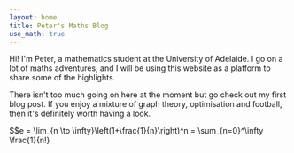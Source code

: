 ```yaml
---
layout: home
title: Peter's Maths Blog
use_math: true
---
```


Hi! I'm Peter, a mathematics student at the University of Adelaide. I go on a lot of maths adventures, and I will be using this website as a platform to share some of the highlights. 

There isn't too much going on here at the moment but go check out my first blog post. If you enjoy a mixture of graph theory, optimisation and football, then it's definitely worth having a look.

$$e = \lim_{n \to \infty}\left(1+\frac{1}{n}\right)^n = \sum_{n=0}^\infty \frac{1}{n!}

